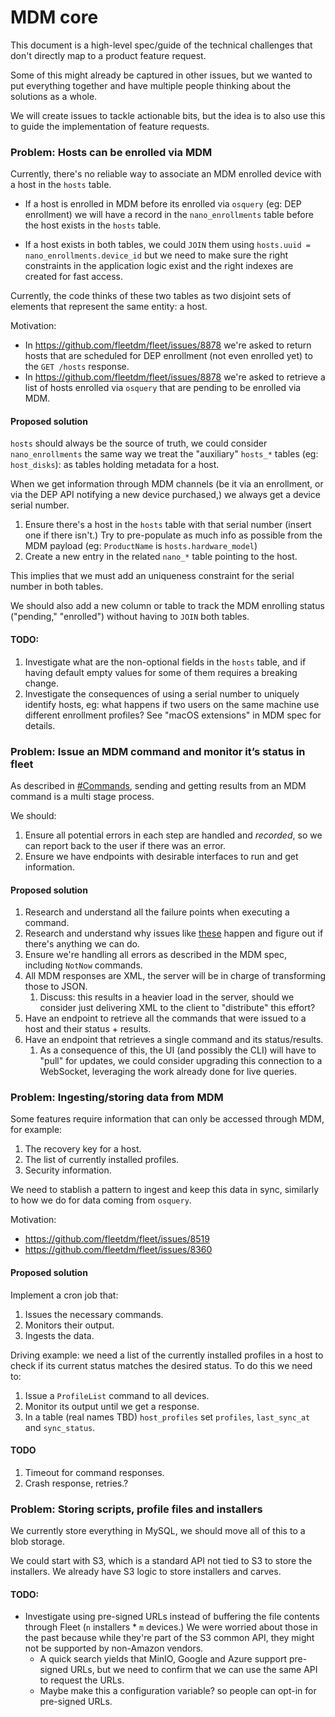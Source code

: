 # MDM core

This document is a high-level spec/guide of the technical challenges that don't
directly map to a product feature request.

Some of this might already be captured in other issues, but we wanted to put
everything together and have multiple people thinking about the solutions as a
whole.

We will create issues to tackle actionable bits, but the idea is to also use
this to guide the implementation of feature requests.


### Problem: Hosts can be enrolled via MDM

Currently, there's no reliable way to associate an MDM enrolled device with a
host in the `hosts` table.

- If a host is enrolled in MDM before its enrolled via `osquery` (eg: DEP
  enrollment) we will have a record in the `nano_enrollments` table before the
  host exists in the `hosts` table.

- If a host exists in both tables, we could `JOIN` them using `hosts.uuid =
  nano_enrollments.device_id`  but we need to make sure the right constraints
  in the application logic exist and the right indexes are created for fast
  access.

Currently, the code thinks of these two tables as two disjoint sets of elements
that represent the same entity: a host.

Motivation:

- In https://github.com/fleetdm/fleet/issues/8878 we're asked to return hosts
  that are scheduled for DEP enrollment (not even enrolled yet) to the `GET
  /hosts` response.
- In https://github.com/fleetdm/fleet/issues/8878 we're asked to retrieve a
  list of hosts enrolled via `osquery` that are pending to be enrolled via MDM.

#### Proposed solution

`hosts` should always be the source of truth, we could consider
`nano_enrollments` the same way we treat  the "auxiliary" `hosts_*` tables (eg:
`host_disks`): as tables holding metadata for a host. 

When we get information through MDM channels (be it via an enrollment, or via
the DEP API notifying a new device purchased,) we always get a device serial
number.

1. Ensure there's a host in the `hosts` table with that serial number (insert
   one if there isn't.) Try to pre-populate as much info as possible from the
   MDM payload (eg: `ProductName` is `hosts.hardware_model`)
1. Create a new entry in the related `nano_*` table pointing to the host.

This implies that we must add an uniqueness constraint for the serial number in both tables.

We should also add a new column or table to track the MDM enrolling status
("pending," "enrolled") without having to `JOIN` both tables.

#### TODO:

1. Investigate what are the non-optional fields in the `hosts` table, and if
   having default empty values for some of them requires a breaking change.
1. Investigate the consequences of using a serial number to uniquely identify
   hosts, eg: what happens if two users on the same machine use different
   enrollment profiles? See "macOS extensions" in MDM spec for details.

### Problem: Issue an MDM command and monitor it’s status in fleet

As described in
[#Commands](./tools/mdm/apple/glossary-and-protocols.md#commands), sending and
getting results from an MDM command is a multi stage process. 

We should:

1. Ensure all potential errors in each step are handled and _recorded_, so we
   can report back to the user if there was an error.
1. Ensure we have endpoints with desirable interfaces to run and get
   information.

#### Proposed solution

1. Research and understand all the failure points when executing a command.
1. Research and understand why issues like
   [these](https://github.com/fleetdm/fleet/issues/8815) happen and figure out
   if there's anything we can do.
1. Ensure we're handling all errors as described in the MDM spec, including
   `NotNow` commands.
1. All MDM responses are XML, the server will be in charge of transforming those to JSON.
    1. Discuss: this results in a heavier load in the server, should we
       consider just delivering XML to the client to "distribute" this effort?
1. Have an endpoint to retrieve all the commands that were issued to a host and
   their status + results. 
1. Have an endpoint that retrieves a single command and its status/results.
    1. As a consequence of this, the UI (and possibly the CLI) will have to
       "pull" for updates, we could consider upgrading this connection to a
       WebSocket, leveraging the work already done for live queries.

### Problem: Ingesting/storing data from MDM

Some features require information that can only be accessed through MDM, for example:

1. The recovery key for a host.
1. The list of currently installed profiles.
1. Security information.

We need to stablish a pattern to ingest and keep this data in sync, similarly
to how we do for data coming from `osquery`.

Motivation:

- https://github.com/fleetdm/fleet/issues/8519
- https://github.com/fleetdm/fleet/issues/8360

#### Proposed solution

Implement a cron job that:

1. Issues the necessary commands.
1. Monitors their output.
1. Ingests the data.

Driving example: we need a list of the currently installed profiles in a host
to check if its current status matches the desired status. To do this we need to:

1. Issue a `ProfileList` command to all devices.
1. Monitor its output until we get a response.
1. In a table (real names TBD) `host_profiles` set `profiles`, `last_sync_at` and `sync_status`.


#### TODO

1. Timeout for command responses.
1. Crash response, retries.?

### Problem: Storing scripts, profile files and installers

We currently store everything in MySQL, we should move all of this to a blob
storage.

We could start with S3, which is a standard API not tied to S3 to store the
installers. We already have S3 logic to store installers and carves.

#### TODO:

- Investigate using pre-signed URLs instead of buffering the file contents
  through Fleet (`n` installers * `m` devices.) We were worried about those in
  the past because while they're part of the S3 common API, they might not be
  supported by non-Amazon vendors.
    - A quick search yields that MinIO, Google and Azure support pre-signed
      URLs, but we need to confirm that we can use the same API to request the
      URLs.
    - Maybe make this a configuration variable? so people can opt-in for
      pre-signed URLs.
